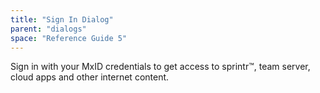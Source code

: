 ```yaml
---
title: "Sign In Dialog"
parent: "dialogs"
space: "Reference Guide 5"
---
```

Sign in with your MxID credentials to get access to sprintr™, team server, cloud apps and other internet content.

